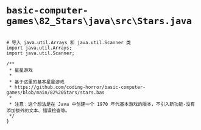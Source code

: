 # `basic-computer-games\82_Stars\java\src\Stars.java`

```

# 导入 java.util.Arrays 和 java.util.Scanner 类
import java.util.Arrays;
import java.util.Scanner;

/**
 * 星星游戏
 *
 * 基于这里的基本星星游戏
 * https://github.com/coding-horror/basic-computer-games/blob/main/82%20Stars/stars.bas
 *
 * 注意：这个想法是在 Java 中创建一个 1970 年代基本游戏的版本，不引入新功能-没有添加额外的文本、错误检查等。
 */
}

```